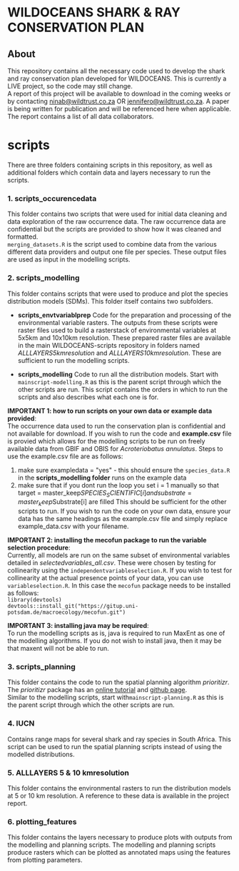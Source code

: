 # WILDOCEANS SHARK & RAY CONSERVATION PLAN 

## About
This repository contains all the necessary code used to develop the shark and ray conservation plan developed for WILDOCEANS. This is currently a LIVE project, so the code may still change.  
A report of this project will be available to download in the coming weeks or by contacting ninab@wildtrust.co.za OR jennifero@wildtrust.co.za. A paper is being written for publication and will be referenced here when applicable. The report contains a list of all data collaborators. 

# scripts
There are three folders containing scripts in this repository, as well as additional folders which contain data and layers necessary to run the scripts. 

### 1. scripts_occurencedata
This folder contains two scripts that were used for initial data cleaning and data exploration of the raw occurrence data. The raw occurrence data are confidential but the scripts are provided to show how it was cleaned and formatted.  
`merging_datasets.R` is the script used to combine data from the various different data providers and output one file per species. These output files are used as input in the modelling scripts.

### 2. scripts_modelling
This folder contains scripts that were used to produce and plot the species distribution models (SDMs). This folder itself contains two subfolders.

- **scripts_envtvariablprep**
  Code for the preparation and processing of the environmental variable rasters. The outputs from these scripts were raster files used to build a rasterstack of environmental variables at 5x5km and 10x10km resolution. These prepared raster files are available in the main WILDOCEANS-scripts repository in folders named *ALLLAYERS5kmresolution* and *ALLLAYERS10kmresolution*. These are sufficient to run the modelling scripts. 
  
- **scripts_modelling**
  Code to run all the distribution models. Start with `mainscript-modelling.R` as this is the parent script through which the other scripts are run. This script contains the orders in which to run the scripts and also describes what each one is for.  
  
  
**IMPORTANT 1: how to run scripts on your own data or example data provided**:  
The occurrence data used to run the conservation plan is confidential and not available for download. If you wish to run the code and  **example.csv** file is provied which  allows for the modelling scripts to be run on freely available data from GBIF and OBIS for *Acroteriobatus annulatus*.  Steps to use the example.csv file are as follows:  

1. make sure exampledata = "yes" - this should ensure the `species_data.R` in the **scripts_modelling folder** runs on the example data
2. make sure that if you dont run the loop you set i = 1 manually so that target = master_keep$SPECIES_SCIENTIFIC[i] and substrate = master_keep$Substrate[i] are filled
This should be sufficient for the other scripts to run. If you wish to run the code on your own data, ensure your data has the same headings as the example.csv file and simply replace example_data.csv with your filename.

**IMPORTANT 2: installing the mecofun package to run the variable selection procedure**:  
Currently, all models are run on the same subset of environmental variables detailed in *selectedvariables_all.csv*. These were chosen by testing for collinearity using the `independentvariableselection.R`. If you wish to test for collinearity at the actual presence points of your data, you can use `variableselection.R`. In this case the `mecofun` package needs to be installed as follows:  
`library(devtools)`  
`devtools::install_git("https://gitup.uni-potsdam.de/macroecology/mecofun.git")`

**IMPORTANT 3: installing java may be required**:  
To run the modelling scripts as is, java is required to run MaxEnt as one of the modelling algorithms. If you do not wish to install java, then it may be that maxent will not be able to run.

### 3. scripts_planning
This folder contains the code to run the spatial planning algorithm *prioritizr*. The *prioritizr* package has an [online tutorial](https://prioritizr.net/articles/prioritizr.html) and [github page](https://github.com/prioritizr/prioritizr).  
Similar to the modelling scripts, start with`mainscript-planning.R` as this is the parent script through which the other scripts are run.

### 4. IUCN
Contains range maps for several shark and ray species in South Africa. This script can be used to run the spatial planning scripts instead of using the modelled distributions.

### 5. ALLLAYERS 5 & 10 kmresolution
This folder contains the environmental rasters to run the distribution models at 5 or 10 km resolution. A reference to these data is available in the project report.

### 6. plotting_features
This folder contains the layers necessary to produce plots with outputs from the modelling and planning scripts. The modelling and planning scripts produce rasters which can be plotted as annotated maps using the features from plotting parameters.


